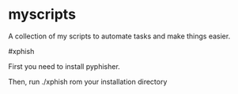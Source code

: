 # myscripts
A collection of my scripts to automate tasks and make things easier.

#xphish

First you need to install pyphisher.

Then, run ./xphish rom your installation directory
